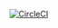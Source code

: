 [![CircleCI](https://circleci.com/gh/dostolu/validationTransformer.svg?style=svg)](https://circleci.com/gh/dostolu/validationTransformer)